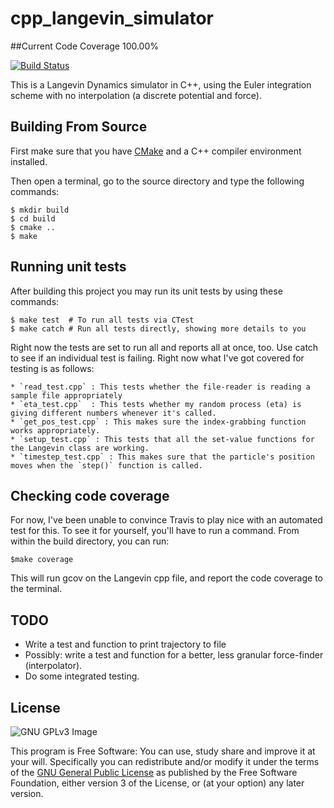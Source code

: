 # cpp_langevin_simulator

##Current Code Coverage
100.00%

[![Build Status](https://travis-ci.org/RainierBarrett/cpp_langevin_simulator.svg?branch=master)](https://travis-ci.org/RainierBarrett/cpp_langevin_simulator)

This is a Langevin Dynamics simulator in C++, using the Euler integration scheme with no interpolation (a discrete potential and force).

## Building From Source

First make sure that you have [CMake](http://www.cmake.org/) and a C++ compiler environment installed.

Then open a terminal, go to the source directory and type the following commands:

    $ mkdir build
    $ cd build
    $ cmake ..
    $ make

## Running unit tests

After building this project you may run its unit tests by using these commands:

    $ make test  # To run all tests via CTest
    $ make catch # Run all tests directly, showing more details to you

Right now the tests are set to run all and reports all at once, too. Use catch to see if an individual test is failing. Right now what I've got covered for testing is as follows:

    * `read_test.cpp` : This tests whether the file-reader is reading a sample file appropriately
    * `eta_test.cpp`  : This tests whether my random process (eta) is giving different numbers whenever it's called.
    * `get_pos_test.cpp` : This makes sure the index-grabbing function works appropriately.
    * `setup_test.cpp` : This tests that all the set-value functions for the Langevin class are working.
    * `timestep_test.cpp` : This makes sure that the particle's position moves when the `step()` function is called.

## Checking code coverage

For now, I've been unable to convince Travis to play nice with an automated test for this. To see it for yourself, you'll have to run a command. From within the build directory, you can run:

    $make coverage

This will run gcov on the Langevin cpp file, and report the code coverage to the terminal.

## TODO

   * Write a test and function to print trajectory to file
   * Possibly: write a test and function for a better, less granular force-finder (interpolator).
   * Do some integrated testing.

## License

![GNU GPLv3 Image](https://www.gnu.org/graphics/gplv3-127x51.png)

This program is Free Software: You can use, study share and improve it at your
will. Specifically you can redistribute and/or modify it under the terms of the
[GNU General Public License](https://www.gnu.org/licenses/gpl.html) as
published by the Free Software Foundation, either version 3 of the License, or
(at your option) any later version.